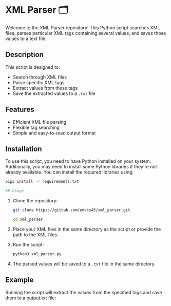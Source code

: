 # XML Parser 🗂️

Welcome to the XML Parser repository! This Python script searches XML files, parses particular XML tags containing several values, and saves those values to a text file.

## Description

This script is designed to:
- Search through XML files
- Parse specific XML tags
- Extract values from these tags
- Save the extracted values to a `.txt` file

## Features

- Efficient XML file parsing
- Flexible tag searching
- Simple and easy-to-read output format

## Installation

To use this script, you need to have Python installed on your system. Additionally, you may need to install some Python libraries if they're not already available. You can install the required libraries using:

```bash
pip3 install -r requirements.txt

## Usage
```

1. Clone the repository:

    ```bash
    git clone https://github.com/emacs45/xml_parser.git
    
	cd xml_parser
    ```

2. Place your XML files in the same directory as the script or provide the path to the XML files.

3. Run the script:

    ```bash
    python3 xml_parser.py
    ```

4. The parsed values will be saved to a `.txt` file in the same directory.

## Example


Running the script will extract the values from the specified tags and save them to a output.txt file:
